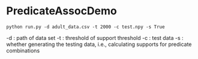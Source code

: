 # PredicateAssocDemo

```
python run.py -d adult_data.csv -t 2000 -c test.npy -s True
```

-d : path of data set
-t : threshold of support threshold
-c : test data
-s : whether generating the testing data, i.e., calculating supports for predicate combinations
